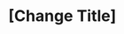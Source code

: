 # [Change Title] <Title> - <Authors> (<Year>)
<!-- Originated from: https://github.com/aidanscannell/reproducible-research-project-template -->

This repository contains an attempt to reproduce the results of the paper: [link](INSERT LINK).
<!--
Supplementary material for the paper are available: [link](INSERT LINK).
-->

```bibtex
@article{XXX,
    title={Title,
    author={Authors},
    journal={Journals},
    year={2023}
}
```

## Getting started

Running `make all` in the top level directory should:
1. `make install`: make a python virtual environment using `Poetry` and install dependencies.
2. `make run`: run all experiments

<!-- IF CLUSTER RUN REQUIRED
> Scripts in this repository are designed to be run on a cluster setting.
-->

## Require tools

Following tools are used to aid reproducibility and ease of use.
See the links for more information.
- [hydra](https://hydra.cc/): managing experimental configurations,
    - [submitit](https://hydra.cc/docs/plugins/submitit_launcher/) and [multirun](https://hydra.cc/docs/intro/#multirun): deploy experiments in parallel
- [poetry](https://python-poetry.org/): managing python dependencies

## Before finishing project

- [ ] Update the short example
- [ ] Add an example with commentary using Jupyter notebook `result.ipynb`
- [ ] Update paper citation
- [ ] Add details for running all experiments
- [ ] At end of project run `poetry lock` to store projects dependencies

## Example

Short script on running:

## Reproducing experiments

All experiments use the hydra config in [configs/main.yaml](configs/main.yaml).
Each experiment then overrides specific parts of the config which are detailed in their experiment override configs in [experiments/](configs/experiment/).

You can display the base config using:
``` shell
python train.py --cfg=job
```
Run an experiment with:
``` shell
python train.py +experiment=experiment_1
```
Ideally, all experiments can be run in paralell (on a cluster) with:
``` shell
python train.py  --multirun +experiment=glob(*)
```
Note that we can sweep over config value using hydra, for example, we can sweep over a set of random seeds with:
``` shell
python train.py --multirun ++random_seed=42,1,5,100
```
However, the best thing to do is to specify the sweeps directly in an experiment's config.
For example, we can we sweep over `models.AwesomeModel`'s `parameter` argument and it's `random_seed` with the [following config](./configs/experiment/sweep_over_models_parameter_and_seed.yaml):
``` yaml
# @package _global_
hydra:
  sweeper:
    params:
      mode.parameter: 1,2,3,4,5
      random_seed: 1,42,69,50,100
```
